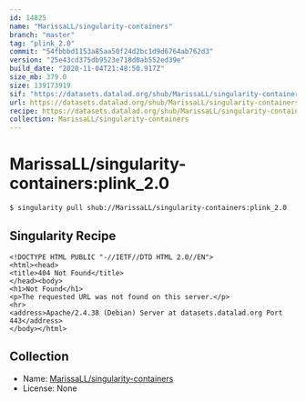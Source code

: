 ```yaml
---
id: 14825
name: "MarissaLL/singularity-containers"
branch: "master"
tag: "plink_2.0"
commit: "54fbbbd1153a85aa50f24d2bc1d9d6764ab762d3"
version: "25e43cd375db9523e718d0ab552ed39e"
build_date: "2020-11-04T21:48:50.917Z"
size_mb: 379.0
size: 139173919
sif: "https://datasets.datalad.org/shub/MarissaLL/singularity-containers/plink_2.0/2020-11-04-54fbbbd1-25e43cd3/25e43cd375db9523e718d0ab552ed39e.sif"
url: https://datasets.datalad.org/shub/MarissaLL/singularity-containers/plink_2.0/2020-11-04-54fbbbd1-25e43cd3/
recipe: https://datasets.datalad.org/shub/MarissaLL/singularity-containers/plink_2.0/2020-11-04-54fbbbd1-25e43cd3/Singularity
collection: MarissaLL/singularity-containers
---
```


# MarissaLL/singularity-containers:plink_2.0

```bash
$ singularity pull shub://MarissaLL/singularity-containers:plink_2.0
```

## Singularity Recipe

```singularity
<!DOCTYPE HTML PUBLIC "-//IETF//DTD HTML 2.0//EN">
<html><head>
<title>404 Not Found</title>
</head><body>
<h1>Not Found</h1>
<p>The requested URL was not found on this server.</p>
<hr>
<address>Apache/2.4.38 (Debian) Server at datasets.datalad.org Port 443</address>
</body></html>
```

## Collection

 - Name: [MarissaLL/singularity-containers](https://github.com/MarissaLL/singularity-containers)
 - License: None

